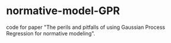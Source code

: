 # normative-model-GPR

code for paper "The perils and pitfalls of using Gaussian Process Regression for normative modeling".
